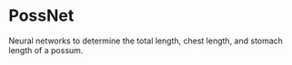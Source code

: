 # PossNet
Neural networks to determine the total length, chest length, and stomach length of a possum.
